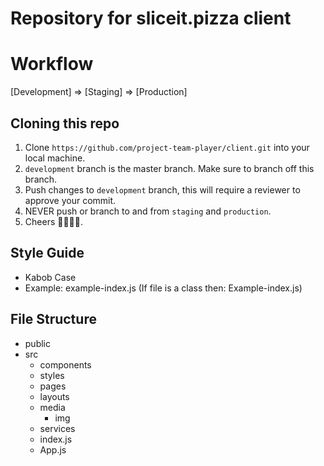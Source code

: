 # Repository for sliceit.pizza client

# Workflow
[Development] => [Staging] => [Production]

## Cloning this repo
1. Clone `https://github.com/project-team-player/client.git` into your local machine.
2. `development` branch is the master branch. Make sure to branch off this branch.
3. Push changes to `development` branch, this will require a reviewer to approve your commit.
4. NEVER push or branch to and from `staging` and `production`.
5. Cheers 🍕🍻🍺🍕.

## Style Guide
* Kabob Case
* Example: example-index.js (If file is a class then: Example-index.js)

## File Structure
* public
* src
  * components
  * styles
  * pages
  * layouts
  * media
    * img
  * services
  * index.js
  * App.js
